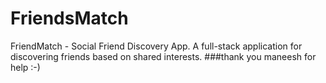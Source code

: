 # FriendsMatch
FriendMatch - Social Friend Discovery App. A full-stack application for discovering friends based on shared interests.
###thank you maneesh for help :-)
